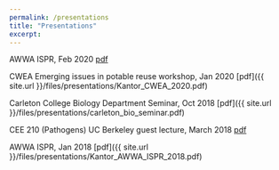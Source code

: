 ```yaml
---
permalink: /presentations
title: "Presentations"
excerpt: 
---
```

AWWA ISPR, Feb 2020 [pdf](files/presentations/Kantor_AWWA_ISPR_2020.pdf)  

CWEA Emerging issues in potable reuse workshop, Jan 2020 [pdf]({{ site.url }}/files/presentations/Kantor_CWEA_2020.pdf)  

Carleton College Biology Department Seminar, Oct 2018 [pdf]({{ site.url }}/files/presentations/carleton_bio_seminar.pdf)  

CEE 210 (Pathogens) UC Berkeley guest lecture, March 2018 [pdf](files/Pathogens_guest_lecture_031518.pdf)  

AWWA ISPR, Jan 2018 [pdf]({{ site.url }}/files/presentations/Kantor_AWWA_ISPR_2018.pdf)  
